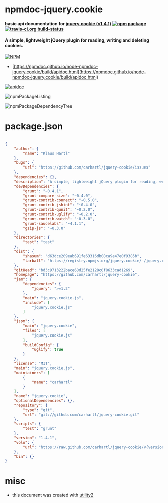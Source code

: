 # npmdoc-jquery.cookie

#### basic api documentation for  [jquery.cookie (v1.4.1)](https://github.com/carhartl/jquery-cookie)  [![npm package](https://img.shields.io/npm/v/npmdoc-jquery.cookie.svg?style=flat-square)](https://www.npmjs.org/package/npmdoc-jquery.cookie) [![travis-ci.org build-status](https://api.travis-ci.org/npmdoc/node-npmdoc-jquery.cookie.svg)](https://travis-ci.org/npmdoc/node-npmdoc-jquery.cookie)

#### A simple, lightweight jQuery plugin for reading, writing and deleting cookies.

[![NPM](https://nodei.co/npm/jquery.cookie.png?downloads=true&downloadRank=true&stars=true)](https://www.npmjs.com/package/jquery.cookie)

- [https://npmdoc.github.io/node-npmdoc-jquery.cookie/build/apidoc.html](https://npmdoc.github.io/node-npmdoc-jquery.cookie/build/apidoc.html)

[![apidoc](https://npmdoc.github.io/node-npmdoc-jquery.cookie/build/screenCapture.buildCi.browser.%252Ftmp%252Fbuild%252Fapidoc.html.png)](https://npmdoc.github.io/node-npmdoc-jquery.cookie/build/apidoc.html)

![npmPackageListing](https://npmdoc.github.io/node-npmdoc-jquery.cookie/build/screenCapture.npmPackageListing.svg)

![npmPackageDependencyTree](https://npmdoc.github.io/node-npmdoc-jquery.cookie/build/screenCapture.npmPackageDependencyTree.svg)



# package.json

```json

{
    "author": {
        "name": "Klaus Hartl"
    },
    "bugs": {
        "url": "https://github.com/carhartl/jquery-cookie/issues"
    },
    "dependencies": {},
    "description": "A simple, lightweight jQuery plugin for reading, writing and deleting cookies.",
    "devDependencies": {
        "grunt": "~0.4.1",
        "grunt-compare-size": "~0.4.0",
        "grunt-contrib-connect": "~0.5.0",
        "grunt-contrib-jshint": "~0.4.0",
        "grunt-contrib-qunit": "~0.2.0",
        "grunt-contrib-uglify": "~0.2.0",
        "grunt-contrib-watch": "~0.3.0",
        "grunt-saucelabs": "~4.1.1",
        "gzip-js": "~0.3.0"
    },
    "directories": {
        "test": "test"
    },
    "dist": {
        "shasum": "d63dce209eab691fe63316db08ca9e47e0f9385b",
        "tarball": "https://registry.npmjs.org/jquery.cookie/-/jquery.cookie-1.4.1.tgz"
    },
    "gitHead": "bd3c9713222bace68d25fe2128c0f8633cad1269",
    "homepage": "https://github.com/carhartl/jquery-cookie",
    "jam": {
        "dependencies": {
            "jquery": ">=1.2"
        },
        "main": "jquery.cookie.js",
        "include": [
            "jquery.cookie.js"
        ]
    },
    "jspm": {
        "main": "jquery.cookie",
        "files": [
            "jquery.cookie.js"
        ],
        "buildConfig": {
            "uglify": true
        }
    },
    "license": "MIT",
    "main": "jquery.cookie.js",
    "maintainers": [
        {
            "name": "carhartl"
        }
    ],
    "name": "jquery.cookie",
    "optionalDependencies": {},
    "repository": {
        "type": "git",
        "url": "git://github.com/carhartl/jquery-cookie.git"
    },
    "scripts": {
        "test": "grunt"
    },
    "version": "1.4.1",
    "volo": {
        "url": "https://raw.github.com/carhartl/jquery-cookie/v{version}/jquery.cookie.js"
    },
    "bin": {}
}
```



# misc
- this document was created with [utility2](https://github.com/kaizhu256/node-utility2)
